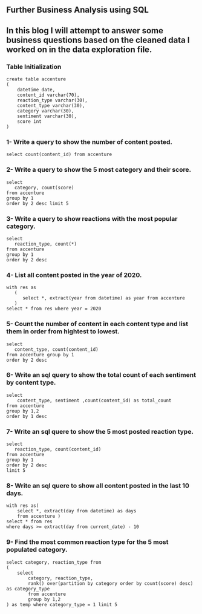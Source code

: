## Further Business Analysis using SQL

## In this blog I will attempt to answer some business questions based on the cleaned data I worked on in the data exploration file. 

### Table Initialization
```
create table accenture
(
	datetime date,
	content_id varchar(70),
	reaction_type varchar(30),
	content_type varchar(30),
	category varchar(30),
	sentiment varchar(30),
	score int
)
```
### 1- Write a query to show the number of content posted.
```
select count(content_id) from accenture
```
### 2- Write a query to show the 5 most category and their score.
```
select
   category, count(score)
from accenture
group by 1
order by 2 desc limit 5
```
### 3- Write a query to show reactions with the most popular category.
```
select
   reaction_type, count(*)
from accenture
group by 1
order by 2 desc
```
### 4- List all content posted in the year of 2020.
```
with res as
   (
      select *, extract(year from datetime) as year from accenture
   )
select * from res where year = 2020
```
### 5- Count the number of content in each content type and list them in order from hightest to lowest.
```
select
   content_type, count(content_id) 
from accenture group by 1
order by 2 desc
```
### 6- Write an sql query to show the total count of each sentiment by content type.
```
select
    content_type, sentiment ,count(content_id) as total_count 
from accenture
group by 1,2
order by 1 desc

```
### 7- Write an sql quere to show the 5 most posted reaction type.
```
select
   reaction_type, count(content_id) 
from accenture
group by 1
order by 2 desc
limit 5

```
### 8- Write an sql quere to show all content posted in the last 10 days.
```
with res as(
	select *, extract(day from datetime) as days 
	from accenture )
select * from res
where days >= extract(day from current_date) - 10
```
### 9- Find the most common reaction type for the 5 most populated category.
```
select category, reaction_type from
(
	select
		category, reaction_type,
		rank() over(partition by category order by count(score) desc) as category_type
		from accenture
		group by 1,2
) as temp where category_type = 1 limit 5
```



















   
